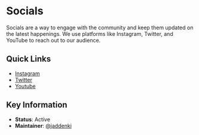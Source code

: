 # Socials

Socials are a way to engage with the community and keep them updated on the latest happenings. We use platforms like Instagram,
Twitter, and YouTube to reach out to our audience.

## Quick Links

- [Instagram](https://www.instagram.com/purduehackers/)
- [Twitter](https://x.com/purduehackers)
- [Youtube](https://www.youtube.com/@PurdueHackers)

## Key Information

- **Status**: Active
- **Maintainer**: [@jaddenki](https://github.com/purduehackers/dark-forest/blob/main/people/organizers/jaddenki.md)
